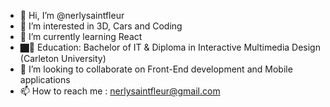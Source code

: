 - 👋 Hi, I’m @nerlysaintfleur
- 👀 I’m interested in 3D, Cars and Coding
- 🌱 I’m currently learning React
- 🏿‍👻 Education: Bachelor of IT & Diploma in Interactive Multimedia Design (Carleton University)
- 💞️ I’m looking to collaborate on Front-End development and Mobile applications
- 📫 How to reach me : nerlysaintfleur@gmail.com

<!---
nerlysaintfleur/nerlysaintfleur is a ✨ special ✨ repository because its `README.md` (this file) appears on your GitHub profile.
You can click the Preview link to take a look at your changes.
--->
